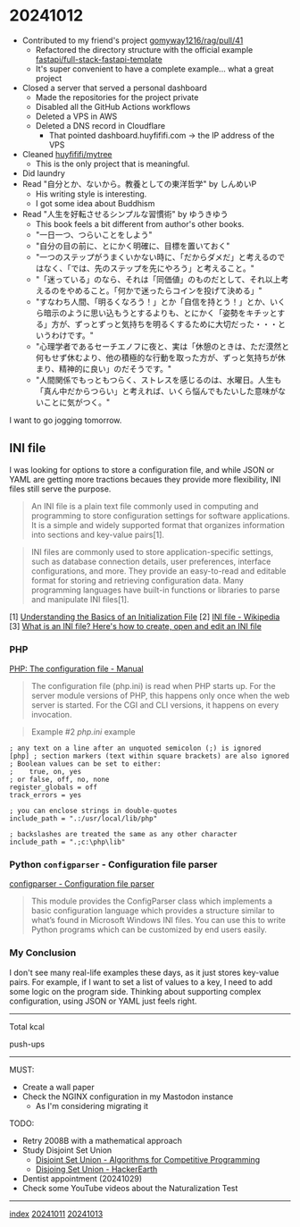 <head><meta name="viewport" content="width=device-width, initial-scale=1.0, user-scalable=yes" /><meta charset="UTF-8"></head>

# 20241012

- Contributed to my friend\'s project [gomyway1216/rag/pull/41](https://github.com/gomyway1216/rag/pull/41)
	- Refactored the directory structure with the official example [fastapi/full-stack-fastapi-template](https://github.com/fastapi/full-stack-fastapi-template)
	- It\'s super convenient to have a complete example... what a great project
- Closed a server that served a personal dashboard
	- Made the repositories for the project private
	- Disabled all the GitHub Actions workflows
	- Deleted a VPS in AWS
	- Deleted a DNS record in Cloudflare
		- That pointed dashboard.huyfififi.com -> the IP address of the VPS
- Cleaned [huyfififi/mytree](https://github.com/huyfififi/mytree)
	- This is the only project that is meaningful.
- Did laundry
- Read "自分とか、ないから。教養としての東洋哲学" by しんめいP
	- His writing style is interesting.
	- I got some idea about Buddhism
- Read "人生を好転させるシンプルな習慣術" by ゆうきゆう
	- This book feels a bit different from author\'s other books.
	- "一日一つ、つらいことをしよう"
	- "自分の目の前に、とにかく明確に、目標を置いておく"
	- "一つのステップがうまくいかない時に、「だからダメだ」と考えるのではなく、「では、先のステップを先にやろう」と考えること。"
	- "「迷っている」のなら、それは「同価値」のものだとして、それ以上考えるのをやめること。「何かで迷ったらコインを投げて決める」"
	- "すなわち人間、「明るくなろう！」とか「自信を持とう！」とか、いくら暗示のように思い込もうとするよりも、とにかく「姿勢をキチッとする」方が、ずっとずっと気持ちを明るくするために大切だった・・・というわけです。"
	- "心理学者であるセーチエノフに夜と、実は「休憩のときは、ただ漠然と何もせず休むより、他の積極的な行動を取った方が、ずっと気持ちが休まり、精神的に良い」のだそうです。"
	- "人間関係でもっともつらく、ストレスを感じるのは、水曜日。人生も「真ん中だからつらい」と考えれば、いくら悩んでもたいした意味がないことに気がつく。"

I want to go jogging tomorrow.

## INI file

I was looking for options to store a configuration file, and while JSON or YAML are getting more tractions becaues they provide more flexibility, INI files still serve the purpose.

> An INI file is a plain text file commonly used in computing and programming to store configuration settings for software applications. It is a simple and widely supported format that organizes information into sections and key-value pairs[1].

> INI files are commonly used to store application-specific settings, such as database connection details, user preferences, interface configurations, and more. They provide an easy-to-read and editable format for storing and retrieving configuration data. Many programming languages have built-in functions or libraries to parse and manipulate INI files[1].

\[1\] [Understanding the Basics of an Initialization File](https://www.lenovo.com/us/en/glossary/initialization-file/?orgRef=https%253A%252F%252Fwww.google.com%252F&srsltid=AfmBOoqyzCPAQsEOxZRVMCaIGXBNW2oD5OHdXb_CV_82sCQGDbX3L33m)
\[2\] [INI file - Wikipedia](https://en.wikipedia.org/wiki/INI_file)
\[3\] [What is an INI file? Here\'s how to create, open and edit an INI file](https://www.advancedinstaller.com/what-is-ini-file.html)

### PHP

[PHP: The configuration file - Manual](https://www.php.net/manual/en/configuration.file.php)

> The configuration file (php.ini) is read when PHP starts up. For the server module versions of PHP, this happens only once when the web server is started. For the CGI and CLI versions, it happens on every invocation.

> Example #2 *php.ini* example

```
; any text on a line after an unquoted semicolon (;) is ignored
[php] ; section markers (text within square brackets) are also ignored
; Boolean values can be set to either:
;    true, on, yes
; or false, off, no, none
register_globals = off
track_errors = yes

; you can enclose strings in double-quotes
include_path = ".:/usr/local/lib/php"

; backslashes are treated the same as any other character
include_path = ".;c:\php\lib"
```

### Python `configparser` - Configuration file parser

[configparser - Configuration file parser](https://docs.python.org/3/library/configparser.html)

> This module provides the ConfigParser class which implements a basic configuration language which provides a structure similar to what’s found in Microsoft Windows INI files. You can use this to write Python programs which can be customized by end users easily.

### My Conclusion

I don\'t see many real-life examples these days, as it just stores key-value pairs. For example, if I want to set a list of values to a key, I need to add some logic on the program side. Thinking about supporting complex configuration, using JSON or YAML just feels right.

---

Total kcal

push-ups

---

MUST:

- Create a wall paper
- Check the NGINX configuration in my Mastodon instance
	- As I\'m considering migrating it

TODO:

- Retry 2008B with a mathematical approach
- Study Disjoint Set Union
	- [Disjoint Set Union - Algorithms for Competitive Programming](https://cp-algorithms.com/data_structures/disjoint_set_union.html)
	- [Disjoing Set Union - HackerEarth](https://www.hackerearth.com/practice/notes/abhinav92003/disjoint-set-union/)
- Dentist appointment (20241029)
- Check some YouTube videos about the Naturalization Test

---

[index](../../index.html)
[20241011](20241011.html)
[20241013](20241013.html)
